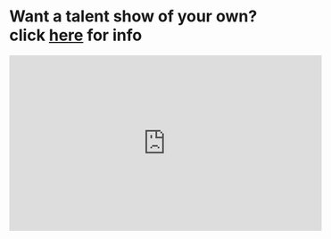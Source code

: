 # Want a talent show of your own? click [here](https://henrygtalentshows.ml/host) for info
<iframe width="560" height="315" src="https://www.surveymonkey.co.uk/r/6F6GMWN" title="YouTube video player" frameborder="0" allow="accelerometer; autoplay; clipboard-write; encrypted-media; gyroscope; picture-in-picture" allowfullscreen></iframe>